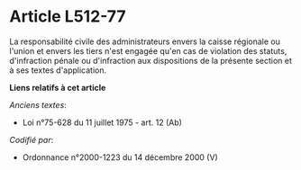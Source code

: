 # Article L512-77

La responsabilité civile des administrateurs envers la caisse régionale ou l'union et envers les tiers n'est engagée qu'en
cas de violation des statuts, d'infraction pénale ou d'infraction aux dispositions de la présente section et à ses textes
d'application.

**Liens relatifs à cet article**

_Anciens textes_:

  - Loi n°75-628 du 11 juillet 1975 - art. 12 (Ab)

_Codifié par_:

  - Ordonnance n°2000-1223 du 14 décembre 2000 (V)
